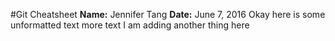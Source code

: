 #Git Cheatsheet
**Name:** Jennifer Tang
**Date:** June  7, 2016
Okay here is some unformatted text more text I am adding another thing here
